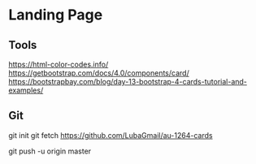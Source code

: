 # Landing Page

## Tools
https://html-color-codes.info/
https://getbootstrap.com/docs/4.0/components/card/
https://bootstrapbay.com/blog/day-13-bootstrap-4-cards-tutorial-and-examples/

## Git
git init 
git fetch https://github.com/LubaGmail/au-1264-cards

git push -u origin master

